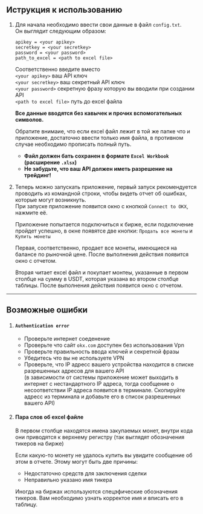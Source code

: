 ## Иструкция к использованию
1. Для начала необходимо ввести свои данные в файл `config.txt`.\
Он выглядит следующим образом:
    ```
    apikey = <your apikey>
    secretkey = <your secretkey>
    password = <your password>
    path_to_excel = <path to excel file>
    ```
    Соответственно введите вместо\
    `<your apikey>` ваш API ключ\
    `<your secretkey>` ваш секретный API ключ\
    `<your password>` секретную фразу которую вы вводили при создании API\
    `<path to excel file>` путь до excel файла

    **Все данные вводятся без кавычек и прочих вспомогательных символов.**

    Обратите внимаие, что если excel файл лежит в той же папке что и приложение, достаточно ввести только имя файла, в противном случае необходимо прописать полный путь.

    - **Файл должен бать сохранен в формате `Excel Workbook` (расширение `.xlsx`)**
    - **Не забудьте, что ваш API должен иметь разрешение на трейдинг!**

2. Теперь можно запускать приложение, первый запуск рекомендуется проводить из командной строки, чтобы видеть отчет об ошибках, которые могут возникнуть.\
При запуске приложение появится окно с кнопкой `Connect to OKX`, нажмите её.

    Приложение попытается подключиться к бирже, если подключение пройдет успешно, в окне появятсе две кнопки: `Продать все монеты` и `Купить монеты`

    Первая, соответственно, продает все монеты, имеющиеся на балансе по рыночной цене. После выполнения действия появится окно с отчетом.

    Вторая читает excel файл и покупает монтеы, указанные в первом столбце на сумму в USDT, которая указана во втором столбце таблицы. После выполнения действия появится окно с отчетом.
---
## Возможные ошибки
1. #### `Authentication error`
    - Проверьте интернет соеденение
    - Проверьте что сайт `okx.com` доступен без использования Vpn
    - Проверьте правильность ввода ключей и секретной фразы
    - Убедитесь что вы не используете VPN
    - Проверьте, что IP адресс вашего устройства находится в списке разрешенных адресов для вашего API\
        (в зависимости от системы приложение может выходить в интернет с нестандартного IP адреса, тогда сообщение о несоответствии IP адреса появится в терминале. Скопируйте адресс из терминала и добавьте его в список разрешенных вашего API)
2. #### Пара слов об excel файле
    В первом столбце находятся имена закупаемых монет, внутри кода они приводятся к верхнему регистру (так выглядят обозначения тикеров на бирже)

    Если какую-то монету не удалось купить вы увидите сообщение об этом в отчете. Этому могут быть две причины:
    - Недостаточно средств для заключения сделки
    - Неправильно указано имя тикера

    Иногда на биржах используются спецэфические обозначения тикеров. Вам необходимо узнать корректое имя и вписать его в таблицу.
